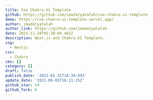 ```yaml
---
title: Cna Chakra Ui Template
github: https://github.com/imadatyatalah/cna-chakra-ui-template
demo: https://cna-chakra-ui-template.vercel.app/
author: imadatyatalah
author_link: https://github.com/imadatyatalah
date: 2023-11-28T05:28:04.401Z
description: Next.js and Chakra-UI Template.
ssg:
  - Nextjs
css:
  - Chakra
cms: []
category: []
draft: false
publish_date: '2021-01-31T18:39:49Z'
update_date: '2022-06-05T16:11:15Z'
github_star: 14
github_fork: 6
---
```

